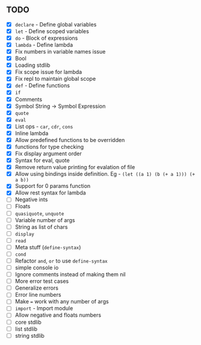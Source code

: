 ## TODO
  - [X] `declare` - Define global variables
  - [X] `let` - Define scoped variables
  - [X] `do` - Block of expressions
  - [X] `lambda` - Define lambda
  - [X] Fix numbers in variable names issue
  - [X] Bool
  - [X] Loading stdlib
  - [X] Fix scope issue for lambda
  - [X] Fix repl to maintain global scope
  - [X] `def` - Define functions
  - [X] `if`
  - [X] Comments
  - [X] Symbol String -> Symbol Expression
  - [X] `quote`
  - [X] `eval`
  - [X] List ops - `car`, `cdr`, `cons`
  - [X] Inline lambda
  - [X] Allow predefined functions to be overridden
  - [X] functions for type checking
  - [X] Fix display argument order
  - [X] Syntax for eval, quote
  - [X] Remove return value printing for evalation of file
  - [X] Allow using bindings inside definition. Eg - `(let ((a 1) (b (+ a 1))) (+ a b))`
  - [X] Support for 0 params function
  - [X] Allow rest syntax for lambda
  - [ ] Negative ints
  - [ ] Floats
  - [ ] `quasiquote`, `unquote`
  - [ ] Variable number of args
  - [ ] String as list of chars
  - [ ] `display`
  - [ ] `read`
  - [ ] Meta stuff (`define-syntax`)
  - [ ] `cond`
  - [ ] Refactor `and`, `or` to use `define-syntax`
  - [ ] simple console io
  - [ ] Ignore comments instead of making them nil
  - [ ] More error test cases
  - [ ] Generalize errors
  - [ ] Error line numbers
  - [ ] Make `=` work with any number of args
  - [ ] `import` - Import module
  - [ ] Allow negative and floats numbers
  - [ ] core stdlib
  - [ ] list stdlib
  - [ ] string stdlib
